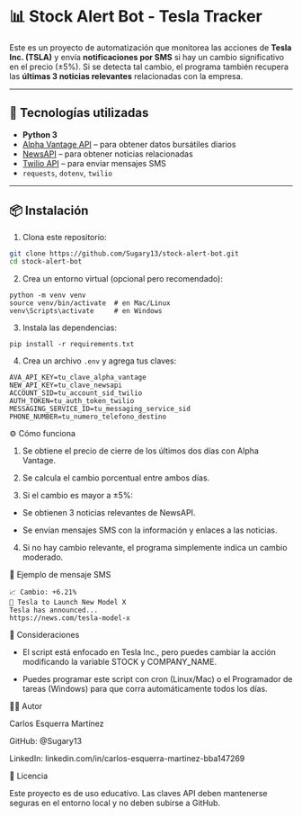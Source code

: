 # 📊 Stock Alert Bot - Tesla Tracker

Este es un proyecto de automatización que monitorea las acciones de **Tesla Inc. (TSLA)** y envía **notificaciones por SMS** si hay un cambio significativo en el precio (±5%). Si se detecta tal cambio, el programa también recupera las **últimas 3 noticias relevantes** relacionadas con la empresa.

---

## 🚀 Tecnologías utilizadas

- **Python 3**
- [Alpha Vantage API](https://www.alphavantage.co/) – para obtener datos bursátiles diarios
- [NewsAPI](https://newsapi.org/) – para obtener noticias relacionadas
- [Twilio API](https://www.twilio.com/) – para enviar mensajes SMS
- `requests`, `dotenv`, `twilio`

---

## 📦 Instalación

1. Clona este repositorio:

```bash
git clone https://github.com/Sugary13/stock-alert-bot.git
cd stock-alert-bot
```
2. Crea un entorno virtual (opcional pero recomendado):

```
python -m venv venv
source venv/bin/activate  # en Mac/Linux
venv\Scripts\activate     # en Windows
```

3. Instala las dependencias:

```
pip install -r requirements.txt
```

4. Crea un archivo `.env` y agrega tus claves:
```
AVA_API_KEY=tu_clave_alpha_vantage
NEW_API_KEY=tu_clave_newsapi
ACCOUNT_SID=tu_account_sid_twilio
AUTH_TOKEN=tu_auth_token_twilio
MESSAGING_SERVICE_ID=tu_messaging_service_sid
PHONE_NUMBER=tu_numero_telefono_destino
```

⚙️ Cómo funciona
1. Se obtiene el precio de cierre de los últimos dos días con Alpha Vantage.

2. Se calcula el cambio porcentual entre ambos días.

3. Si el cambio es mayor a ±5%:

- Se obtienen 3 noticias relevantes de NewsAPI.

- Se envían mensajes SMS con la información y enlaces a las noticias.

4. Si no hay cambio relevante, el programa simplemente indica un cambio moderado.

🧪 Ejemplo de mensaje SMS

```
📈 Cambio: +6.21%
📰 Tesla to Launch New Model X
Tesla has announced...
https://news.com/tesla-model-x
```

📌 Consideraciones

- El script está enfocado en Tesla Inc., pero puedes cambiar la acción modificando la variable STOCK y COMPANY_NAME.

- Puedes programar este script con cron (Linux/Mac) o el Programador de tareas (Windows) para que corra automáticamente todos los días.

🧑‍💻 Autor

Carlos Esquerra Martínez

GitHub: @Sugary13

LinkedIn: linkedin.com/in/carlos-esquerra-martinez-bba147269

📄 Licencia

Este proyecto es de uso educativo. Las claves API deben mantenerse seguras en el entorno local y no deben subirse a GitHub.
